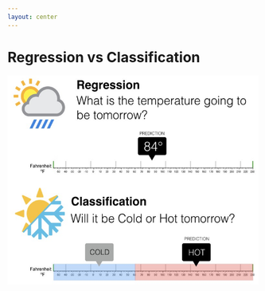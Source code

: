 ```yaml
---
layout: center
---
```


# Regression vs Classification

<img alt="weather" src="/images/weather.png" style="width: 550px; height: 420px"  />
